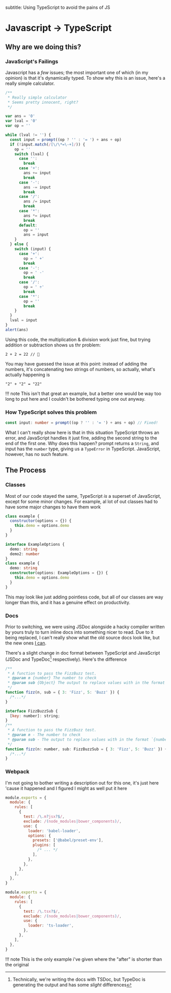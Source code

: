 subtitle: Using TypeScript to avoid the pains of JS

# Javascript → TypeScript

## Why are we doing this?
### JavaScript's Failings
Javascript has a _few_ issues; the most important one of which (in my opinion) is that it's dynamically typed.
To show why this is an issue, here's a really simple calculator.

```javascript
/**
 * Really simple calculator
 * Seems pretty innocent, right?
 */

var ans = '0'
var lval = '0'
var op = ''

while (lval != '') {
  const input = prompt((op ? '' : '= ') + ans + op)
  if (!input.match(/[\/\*=\-+]/)) {
    op = ''
    switch (lval) {
      case '':
        break
      case '+':
        ans += input
        break
      case '-':
        ans -= input
        break
      case '/':
        ans /= input
        break
      case '*':
        ans *= input
        break
      default:
        op = ''
        ans = input
    }
  } else {
    switch (input) {
      case '+':
        op = ' +'
        break
      case '-':
        op = ' -'
        break
      case '/':
        op = ' ÷'
        break
      case '*':
        op = ''
        break
    }
  }
  lval = input
}
alert(ans)
```

Using this code, the multiplication & division work just fine, but trying addition or subtraction shows us thr problem:

```
2 + 2 = 22 // 🤔
```

You may have guessed the issue at this point: instead of adding the numbers, it's concatenating two strings of numbers,
so actually, what's actually happening is

```
"2" + "2" = "22"
```

!!! note
    This isn't that great an example, but a better one would be way too long to put here and I couldn't be bothered typing one out anyway.

### How TypeScript solves this problem

```typescript
const input: number = prompt((op ? '' : '= ') + ans + op) // Fixed!
```

What I can't really show here is that in this situation TypeScript throws an error, and JavaScript handles it just fine, adding the second string to the end of the first one. Why does this happen? prompt returns a `String`, and input has the `number` type, giving us a `TypeError` in TypeScript. JavaScript, however, has no such feature.

## The Process

### Classes

Most of our code stayed the same, TypeScript _is_ a superset of JavaScript, except for some minor changes. For example, al lot of out classes had to have some major changes to have them work

```javascript tab="Before (JavaScript)"
class example {
  constructor(options = {}) {
    this.demo = options.demo
  }
}
```

```typescript tab="After (TypeScript)"
interface ExampleOptions {
  demo: string
  demo2: number
}
class example {
  demo: string
  constructor(options: ExampleOptions = {}) {
    this.demo = options.demo
  }
}
```

This may look like just adding pointless code, but all of our classes are way longer than this, and it has a genuine effect on productivity.

### Docs

Prior to switching, we were using JSDoc alongside a hacky compiler written by yours truly to turn inline docs into something nicer to read. Due to it being replaced, I can't really show what the old source docs look like, but the new ones [I can](/source).

There's a slight change in doc format between TypeScript and JavaScript (JSDoc and TypeDoc[^1] respectively). Here's the difference

```javascript tab="Before (JSDoc)"
/**
 * A function to pass the FizzBuzz test.
 * @param n {number} The number to check
 * @param sub {Object} The output to replace values with in the format `{number: "value"}`
 */
function fizz(n, sub = { 3: 'Fizz', 5: 'Buzz' }) {
  /*...*/
}
```

```javascript tab="After (TypeDoc)"
interface FizzBuzzSub {
  [key: number]: string;
}
/**
 * A function to pass the FizzBuzz test.
 * @param n - The number to check
 * @param sub - The output to replace values with in the format `{number: "value"}`
 */
function fizz(n: number, sub: FizzBuzzSub = { 3: 'Fizz', 5: 'Buzz' }) {
  /*...*/
}
```

### Webpack

I'm not going to bother writing a description out for this one, it's just here 'cause it happened and I figured I might as well put it here

```javascript tab="Before (With Babel)"
module.exports = {
  module: {
    rules: [
      {
        test: /\.m?jsx?$/,
        exclude: /(node_modules|bower_components)/,
        use: {
          loader: 'babel-loader',
          options: {
            presets: ['@babel/preset-env'],
            plugins: [
              /* ... */
            ],
          },
        },
      },
    ],
  },
}
```

```javascript tab="After (With ts-loader)"
module.exports = {
  module: {
    rules: [
      {
        test: /\.tsx?$/,
        exclude: /(node_modules|bower_components)/,
        use: {
          loader: 'ts-loader',
        },
      },
    ],
  },
}
```

!!! note
    This is the only example i've given where the "after" is shorter than the original

[^1]: Technically, we're writing the docs with TSDoc, but TypeDoc is generating the output and has some _slight_ differences
